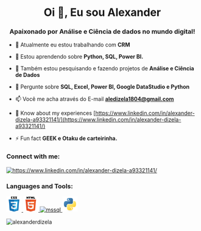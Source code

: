 <h1 align="center">Oi 👋, Eu sou Alexander</h1>
<h3 align="center">Apaixonado por Análise e Ciência de dados no mundo digital!</h3>

- 🔭 Atualmente eu estou trabalhando com **CRM**

- 🌱 Estou aprendendo sobre **Python, SQL, Power BI.**

- 👯 Também estou pesquisando e fazendo projetos de **Análise e Ciência de Dados**

- 💬 Pergunte sobre **SQL, Excel, Power BI, Google DataStudio e Python**

- 📫 Você me acha através do E-mail **aledizela1804@gmail.com**

- 📄 Know about my experiences [https://www.linkedin.com/in/alexander-dizela-a93321141/](https://www.linkedin.com/in/alexander-dizela-a93321141/)

- ⚡ Fun fact **GEEK e Otaku de carteirinha.**

<h3 align="left">Connect with me:</h3>
<p align="left">
<a href="https://linkedin.com/in/https://www.linkedin.com/in/alexander-dizela-a93321141/" target="blank"><img align="center" src="https://raw.githubusercontent.com/rahuldkjain/github-profile-readme-generator/master/src/images/icons/Social/linked-in-alt.svg" alt="https://www.linkedin.com/in/alexander-dizela-a93321141/" height="30" width="40" /></a>
</p>

<h3 align="left">Languages and Tools:</h3>
<p align="left"> <a href="https://www.w3schools.com/css/" target="_blank" rel="noreferrer"> <img src="https://raw.githubusercontent.com/devicons/devicon/master/icons/css3/css3-original-wordmark.svg" alt="css3" width="40" height="40"/> </a> <a href="https://www.w3.org/html/" target="_blank" rel="noreferrer"> <img src="https://raw.githubusercontent.com/devicons/devicon/master/icons/html5/html5-original-wordmark.svg" alt="html5" width="40" height="40"/> </a> <a href="https://www.microsoft.com/en-us/sql-server" target="_blank" rel="noreferrer"> <img src="https://www.svgrepo.com/show/303229/microsoft-sql-server-logo.svg" alt="mssql" width="40" height="40"/> </a> <a href="https://www.python.org" target="_blank" rel="noreferrer"> <img src="https://raw.githubusercontent.com/devicons/devicon/master/icons/python/python-original.svg" alt="python" width="40" height="40"/> </a> </p>

<p><img align="center" src="https://github-readme-stats.vercel.app/api/top-langs?username=alexanderdizela&show_icons=true&locale=en&layout=compact" alt="alexanderdizela" /></p>
